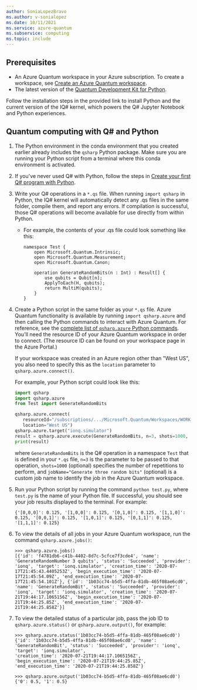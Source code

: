 ```yaml
---
author: SoniaLopezBravo
ms.author: v-sonialopez
ms.date: 10/11/2021
ms.service: azure-quantum
ms.subservice: computing
ms.topic: include
---
```


## Prerequisites

- An Azure Quantum workspace in your Azure subscription. To create a workspace,
  see [Create an Azure Quantum workspace](xref:microsoft.quantum.quickstarts.optimization.qio).
- The latest version of the [Quantum Development Kit for Python](xref:microsoft.quantum.install-qdk.overview.python#install-the-qsharp-python-package).

Follow the installation steps in the provided link to install Python and
the current version of the IQ# kernel, which powers the Q# Jupyter Notebook and
Python experiences.

## Quantum computing with Q# and Python

1. The Python environment in the conda environment that you created earlier already
   includes the `qsharp` Python package. Make sure you are running your Python
   script from a terminal where this conda environment is activated.

1. If you've never used Q# with Python, follow the steps in [Create your first Q#
   program with
   Python](xref:microsoft.quantum.install-qdk.overview.python).

1. Write your Q# operations in a `*.qs` file. When running `import qsharp` in
   Python, the IQ# kernel will automatically detect any .qs files in the same
   folder, compile them, and report any errors. If compilation is successful,
   those Q# operations will become available for use directly from within
   Python.
    - For example, the contents of your .qs file could look something like this:

        ```qsharp
        namespace Test {
            open Microsoft.Quantum.Intrinsic;
            open Microsoft.Quantum.Measurement;
            open Microsoft.Quantum.Canon;

            operation GenerateRandomBits(n : Int) : Result[] {
                use qubits = Qubit[n];
                ApplyToEach(H, qubits);
                return MultiM(qubits);
            }
        }
        ```

1. Create a Python script in the same folder as your `*.qs` file. Azure Quantum
   functionality is available by running `import qsharp.azure` and then calling
   the Python commands to interact with Azure Quantum. For reference, see the
   [complete list of `qsharp.azure` Python commands](/python/qsharp-core/qsharp.azure).
   You'll need the resource ID of your Azure Quantum workspace in order to
   connect. (The resource ID can be found on your workspace
   page in the Azure Portal.)

   If your workspace was created in an Azure region other than \"West US\", you also
   need to specify this as the `location` parameter to `qsharp.azure.connect()`.

   For example, your Python script could look like this:

    ```py
    import qsharp
    import qsharp.azure
    from Test import GenerateRandomBits

    qsharp.azure.connect(
       resourceId="/subscriptions/.../Microsoft.Quantum/Workspaces/WORKSPACE_NAME",
       location="West US")
    qsharp.azure.target("ionq.simulator")
    result = qsharp.azure.execute(GenerateRandomBits, n=3, shots=1000, jobName="Generate three random bits")
    print(result)
    ```

    where `GenerateRandomBits` is the Q# operation in a namespace `Test` that is
    defined in your `*.qs` file, `n=3` is the parameter to be passed to
    that operation, `shots=1000` (optional) specifies the number of repetitions
    to perform, and `jobName="Generate three random bits"` (optional) is a custom
    job name to identify the job in the Azure Quantum workspace.

1. Run your Python script by running the command `python test.py`, where `test.py` is
   the name of your Python file. If successful, you should see your job results
   displayed to the terminal. For example:

   ```output
   {'[0,0,0]': 0.125, '[1,0,0]': 0.125, '[0,1,0]': 0.125, '[1,1,0]': 0.125, '[0,0,1]': 0.125, '[1,0,1]': 0.125, '[0,1,1]': 0.125, '[1,1,1]': 0.125}
   ```

1. To view the details of all jobs in your Azure Quantum workspace, run the command `qsharp.azure.jobs()`:

   ```dotnetcli
   >>> qsharp.azure.jobs()
   [{'id': 'f4781db6-c41b-4402-8d7c-5cfce7f3cde4', 'name': 'GenerateRandomNumber 3 qubits', 'status': 'Succeeded', 'provider': 'ionq', 'target': 'ionq.simulator', 'creation_time': '2020-07-17T21:45:43.4405253Z', 'begin_execution_time': '2020-07-17T21:45:54.09Z', 'end_execution_time': '2020-07-17T21:45:54.101Z'}, {'id': '1b03cc74-b5d5-4ffa-81db-465f08ae6cd0', 'name': 'GenerateRandomBit', 'status': 'Succeeded', 'provider': 'ionq', 'target': 'ionq.simulator', 'creation_time': '2020-07-21T19:44:17.1065156Z', 'begin_execution_time': '2020-07-21T19:44:25.85Z', 'end_execution_time': '2020-07-21T19:44:25.858Z'}]
   ```

1. To view the detailed status of a particular job, pass the job ID to `qsharp.azure.status()` or `qsharp.azure.output()`, for example:

   ```dotnetcli
   >>> qsharp.azure.status('1b03cc74-b5d5-4ffa-81db-465f08ae6cd0')
   {'id': '1b03cc74-b5d5-4ffa-81db-465f08ae6cd0', 'name': 'GenerateRandomBit', 'status': 'Succeeded', 'provider': 'ionq', 'target': 'ionq.simulator', 
   'creation_time': '2020-07-21T19:44:17.1065156Z', 'begin_execution_time': '2020-07-21T19:44:25.85Z', 'end_execution_time': '2020-07-21T19:44:25.858Z'}

   >>> qsharp.azure.output('1b03cc74-b5d5-4ffa-81db-465f08ae6cd0')
   {'0': 0.5, '1': 0.5}
   ```
